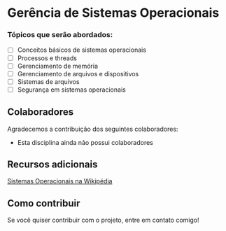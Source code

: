 # Gerência de Sistemas Operacionais

### Tópicos que serão abordados:

- [ ] Conceitos básicos de sistemas operacionais
- [ ] Processos e threads
- [ ] Gerenciamento de memória
- [ ] Gerenciamento de arquivos e dispositivos
- [ ] Sistemas de arquivos
- [ ] Segurança em sistemas operacionais

## Colaboradores
Agradecemos a contribuição dos seguintes colaboradores:

* Esta disciplina ainda não possui colaboradores

## Recursos adicionais
[Sistemas Operacionais na Wikipédia](https://pt.wikipedia.org/wiki/Sistema_operativo#Hist%C3%B3ria)

## Como contribuir
Se você quiser contribuir com o projeto, entre em contato comigo!